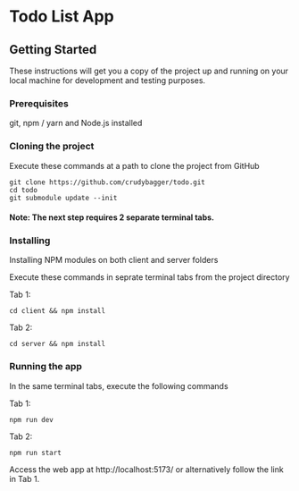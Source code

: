 # Todo List App
## Getting Started

These instructions will get you a copy of the project up and running on your local machine for development and testing purposes.

### Prerequisites

git, npm / yarn and Node.js installed

### Cloning the project

Execute these commands at a path to clone the project from GitHub

```
git clone https://github.com/crudybagger/todo.git  
cd todo
git submodule update --init
```

#### Note: The next step requires 2 separate terminal tabs.

### Installing

Installing NPM modules on both client and server folders

Execute these commands in seprate terminal tabs from the project directory

Tab 1:
```
cd client && npm install
```
Tab 2:
```
cd server && npm install
```

### Running the app

In the same terminal tabs, execute the following commands

Tab 1:
```
npm run dev
```

Tab 2:
```
npm run start
```

Access the web app at http://localhost:5173/ or alternatively follow the link in Tab 1.

